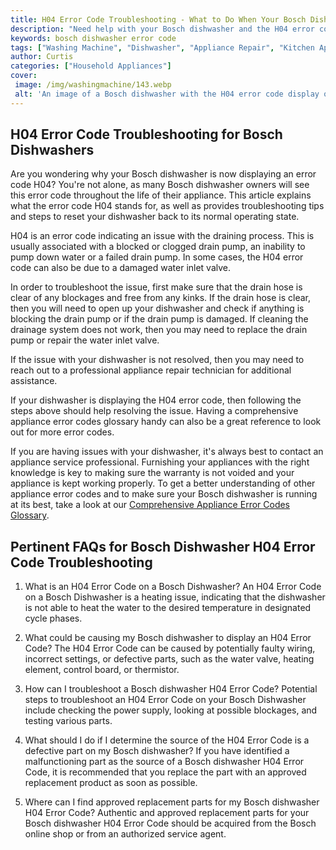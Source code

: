 ```yaml
---
title: H04 Error Code Troubleshooting - What to Do When Your Bosch Dishwasher Displays It
description: "Need help with your Bosch dishwasher and the H04 error code Learn more about the different troubleshooting steps you can take here in this blog post Get your dishwasher back in action quickly and hassle free"
keywords: bosch dishwasher error code
tags: ["Washing Machine", "Dishwasher", "Appliance Repair", "Kitchen Appliances", "Clean Appliance", "Appliance Brand"]
author: Curtis
categories: ["Household Appliances"]
cover: 
 image: /img/washingmachine/143.webp
 alt: 'An image of a Bosch dishwasher with the H04 error code display on the digital display panel'
---
```

## H04 Error Code Troubleshooting for Bosch Dishwashers

Are you wondering why your Bosch dishwasher is now displaying an error code H04? You're not alone, as many Bosch dishwasher owners will see this error code throughout the life of their appliance. This article explains what the error code H04 stands for, as well as provides troubleshooting tips and steps to reset your dishwasher back to its normal operating state.

H04 is an error code indicating an issue with the draining process. This is usually associated with a blocked or clogged drain pump, an inability to pump down water or a failed drain pump. In some cases, the H04 error code can also be due to a damaged water inlet valve.

In order to troubleshoot the issue, first make sure that the drain hose is clear of any blockages and free from any kinks. If the drain hose is clear, then you will need to open up your dishwasher and check if anything is blocking the drain pump or if the drain pump is damaged. If cleaning the drainage system does not work, then you may need to replace the drain pump or repair the water inlet valve.

If the issue with your dishwasher is not resolved, then you may need to reach out to a professional appliance repair technician for additional assistance.

If your dishwasher is displaying the H04 error code, then following the steps above should help resolving the issue. Having a comprehensive appliance error codes glossary handy can also be a great reference to look out for more error codes.

If you are having issues with your dishwasher, it's always best to contact an appliance service professional. Furnishing your appliances with the right knowledge is key to making sure the warranty is not voided and your appliance is kept working properly. To get a better understanding of other appliance error codes and to make sure your Bosch dishwasher is running at its best, take a look at our [Comprehensive Appliance Error Codes Glossary](./error-codes/).
## Pertinent FAQs for Bosch Dishwasher H04 Error Code Troubleshooting

1. What is an H04 Error Code on a Bosch Dishwasher? 
An H04 Error Code on a Bosch Dishwasher is a heating issue, indicating that the dishwasher is not able to heat the water to the desired temperature in designated cycle phases.

2. What could be causing my Bosch dishwasher to display an H04 Error Code? 
The H04 Error Code can be caused by potentially faulty wiring, incorrect settings, or defective parts, such as the water valve, heating element, control board, or thermistor.

3. How can I troubleshoot a Bosch dishwasher H04 Error Code? 
Potential steps to troubleshoot an H04 Error Code on your Bosch Dishwasher include checking the power supply, looking at possible blockages, and testing various parts. 

4. What should I do if I determine the source of the H04 Error Code is a defective part on my Bosch dishwasher? 
If you have identified a malfunctioning part as the source of a Bosch dishwasher H04 Error Code, it is recommended that you replace the part with an approved replacement product as soon as possible.

5. Where can I find approved replacement parts for my Bosch dishwasher H04 Error Code? 
Authentic and approved replacement parts for your Bosch dishwasher H04 Error Code should be acquired from the Bosch online shop or from an authorized service agent.

